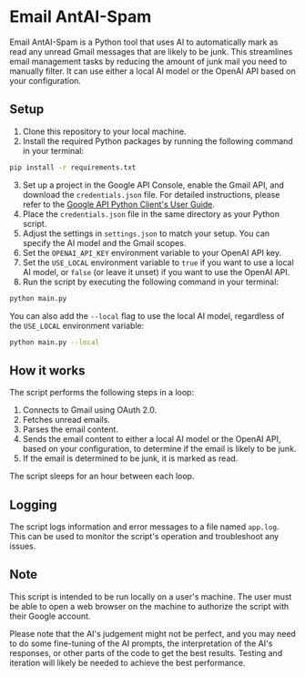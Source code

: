 # Email AntAI-Spam

Email AntAI-Spam is a Python tool that uses AI to automatically mark as read any unread Gmail messages that are likely to be junk. This streamlines email management tasks by reducing the amount of junk mail you need to manually filter. It can use either a local AI model or the OpenAI API based on your configuration.

## Setup

1. Clone this repository to your local machine.
2. Install the required Python packages by running the following command in your terminal:
```sh
pip install -r requirements.txt
```
3. Set up a project in the Google API Console, enable the Gmail API, and download the `credentials.json` file. For detailed instructions, please refer to the [Google API Python Client's User Guide](https://googleapis.github.io/google-api-python-client/docs/).
4. Place the `credentials.json` file in the same directory as your Python script.
5. Adjust the settings in `settings.json` to match your setup. You can specify the AI model and the Gmail scopes.
6. Set the `OPENAI_API_KEY` environment variable to your OpenAI API key.
7. Set the `USE_LOCAL` environment variable to `true` if you want to use a local AI model, or `false` (or leave it unset) if you want to use the OpenAI API.
8. Run the script by executing the following command in your terminal:
```sh
python main.py
```
You can also add the `--local` flag to use the local AI model, regardless of the `USE_LOCAL` environment variable:
```sh
python main.py --local
```

## How it works

The script performs the following steps in a loop:

1. Connects to Gmail using OAuth 2.0.
2. Fetches unread emails.
3. Parses the email content.
4. Sends the email content to either a local AI model or the OpenAI API, based on your configuration, to determine if the email is likely to be junk.
5. If the email is determined to be junk, it is marked as read.

The script sleeps for an hour between each loop.

## Logging

The script logs information and error messages to a file named `app.log`. This can be used to monitor the script's operation and troubleshoot any issues.

## Note

This script is intended to be run locally on a user's machine. The user must be able to open a web browser on the machine to authorize the script with their Google account.

Please note that the AI's judgement might not be perfect, and you may need to do some fine-tuning of the AI prompts, the interpretation of the AI's responses, or other parts of the code to get the best results. Testing and iteration will likely be needed to achieve the best performance.
